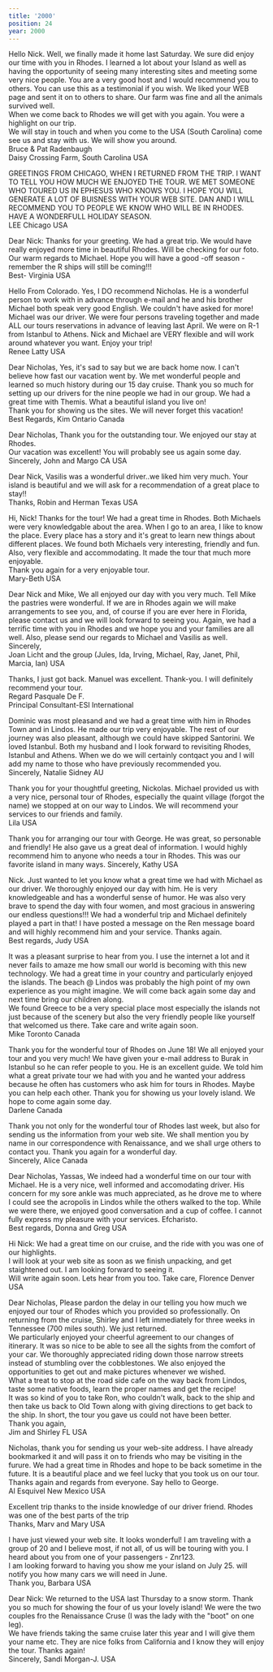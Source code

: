 ```yaml
---
title: '2000'
position: 24
year: 2000
---
```


Hello Nick. Well, we finally made it home last Saturday. We sure did enjoy our time with you in Rhodes. I learned a lot about your Island as well as having the opportunity of seeing many interesting sites and meeting some very nice people. You are a very good host and I would recommend you to others. You can use this as a testimonial if you wish. We liked your WEB page and sent it on to others to share. Our farm was fine and all the animals survived well.<br>
When we come back to Rhodes we will get with you again. You were a highlight on our trip.<br>
We will stay in touch and when you come to the USA (South Carolina) come see us and stay with us. We will show you around.<br>
Bruce & Pat Radenbaugh<br>
Daisy Crossing Farm, South Carolina USA

GREETINGS FROM CHICAGO, WHEN I RETURNED FROM THE TRIP. I WANT TO TELL YOU HOW MUCH WE ENJOYED THE TOUR. WE MET SOMEONE WHO TOURED US IN EPHESUS WHO KNOWS YOU. I HOPE YOU WILL GENERATE A LOT OF BUISNESS WITH YOUR WEB SITE. DAN AND I WILL RECOMMEND YOU TO PEOPLE WE KNOW WHO WILL BE IN RHODES. HAVE A WONDERFULL HOLIDAY SEASON.<br>
LEE Chicago USA

Dear Nick: Thanks for your greeting. We had a great trip. We would have really enjoyed more time in beautiful Rhodes. Will be checking for our foto. Our warm regards to Michael. Hope you will have a good -off season - remember the R ships will still be coming!!!<br>
Best- Virginia USA

Hello From Colorado. Yes, I DO recommend Nicholas. He is a wonderful person to work with in advance through e-mail and he and his brother Michael both speak very good English. We couldn't have asked for more! Michael was our driver. We were four persons traveling together and made ALL our tours reservations in advance of leaving last April. We were on R-1 from Istanbul to Athens. Nick and Michael are VERY flexible and will work around whatever you want. Enjoy your trip!<br>
Renee Latty USA

Dear Nicholas, Yes, it's sad to say but we are back home now. I can't believe how fast our vacation went by. We met wonderful people and learned so much history during our 15 day cruise. Thank you so much for setting up our drivers for the nine people we had in our group. We had a great time with Themis. What a beautiful island you live on!<br>
Thank you for showing us the sites. We will never forget this vacation!<br>
Best Regards, Kim Ontario Canada

Dear Nicholas, Thank you for the outstanding tour. We enjoyed our stay at Rhodes.<br>
Our vacation was excellent! You will probably see us again some day.<br>
Sincerely, John and Margo CA USA

Dear Nick, Vasilis was a wonderful driver..we liked him very much. Your island is beautiful and we will ask for a recommendation of a great place to stay!!<br>
Thanks, Robin and Herman Texas USA

Hi, Nick! Thanks for the tour! We had a great time in Rhodes. Both Michaels were very knowledgable about the area. When I go to an area, I like to know the place. Every place has a story and it's great to learn new things about different places. We found both Michaels very interesting, friendly and fun. Also, very flexible and accommodating. It made the tour that much more enjoyable.<br>
Thank you again for a very enjoyable tour.<br>
Mary-Beth USA

Dear Nick and Mike, We all enjoyed our day with you very much. Tell Mike the pastries were wonderful. If we are in Rhodes again we will make arrangements to see you, and, of course if you are ever here in Florida, please contact us and we will look forward to seeing you. Again, we had a terrific time with you in Rhodes and we hope you and your families are all well. Also, please send our regards to Michael and Vasilis as well.<br>
Sincerely,<br>
Joan Licht and the group (Jules, Ida, Irving, Michael, Ray, Janet, Phil, Marcia, Ian) USA

Thanks, I just got back. Manuel was excellent. Thank-you. I will definitely recommend your tour.<br>
Regard Pasquale De F.<br>
Principal Consultant-ESI International

Dominic was most pleasand and we had a great time with him in Rhodes Town and in Lindos. He made our trip very enjoyable. The rest of our journey was also pleasant, although we could have skipped Santorini. We loved Istanbul. Both my husband and I look forward to revisiting Rhodes, Istanbul and Athens. When we do we will certainly contqact you and I will add my name to those who have previously recommended you.<br>
Sincerely, Natalie Sidney AU

Thank you for your thoughtful greeting, Nickolas. Michael provided us with a very nice, personal tour of Rhodes, especially the quaint village (forgot the name) we stopped at on our way to Lindos. We will recommend your services to our friends and family.<br>
Lila USA

Thank you for arranging our tour with George. He was great, so personable and friendly! He also gave us a great deal of information. I would highly recommend him to anyone who needs a tour in Rhodes. This was our favorite island in many ways. Sincerely, Kathy USA

Nick. Just wanted to let you know what a great time we had with Michael as our driver. We thoroughly enjoyed our day with him. He is very knowledgeable and has a wonderful sense of humor. He was also very brave to spend the day with four women, and most gracious in answering our endless questions!!! We had a wonderful trip and Michael definitely played a part in that! I have posted a message on the Ren message board and will highly recommend him and your service. Thanks again.<br>
Best regards, Judy USA

It was a pleasant surprise to hear from you. I use the internet a lot and it never fails to amaze me how small our world is becoming with this new technology. We had a great time in your country and particularly enjoyed the islands. The beach @ Lindos was probably the high point of my own experience as you might imagine. We will come back again some day and next time bring our children along.<br>
We found Greece to be a very special place most especially the islands not just because of the scenery but also the very friendly people like yourself that welcomed us there. Take care and write again soon.<br>
Mike Toronto Canada

Thank you for the wonderful tour of Rhodes on June 18! We all enjoyed your tour and you very much! We have given your e-mail address to Burak in Istanbul so he can refer people to you. He is an excellent guide. We told him what a great private tour we had with you and he wanted your address because he often has customers who ask him for tours in Rhodes. Maybe you can help each other. Thank you for showing us your lovely island. We hope to come again some day.<br>
Darlene Canada

Thank you not only for the wonderful tour of Rhodes last week, but also for sending us the information from your web site. We shall mention you by name in our correspondence with Renaissance, and we shall urge others to contact you. Thank you again for a wonderful day.<br>
Sincerely, Alice Canada

Dear Nicholas, Yassas, We indeed had a wonderful time on our tour with Michael. He is a very nice, well informed and accomodating driver. His concern for my sore ankle was much appreciated, as he drove me to where I could see the acropolis in Lindos while the others walked to the top. While we were there, we enjoyed good conversation and a cup of coffee. I cannot fully express my pleasure with your services. Efcharisto.<br>
Best regards, Donna and Greg USA

Hi Nick: We had a great time on our cruise, and the ride with you was one of our highlights.<br>
I will look at your web site as soon as we finish unpacking, and get staightened out. I am looking forward to seeing it.<br>
Will write again soon. Lets hear from you too. Take care, Florence Denver USA

Dear Nicholas, Please pardon the delay in our telling you how much we enjoyed our tour of Rhodes which you provided so professionally. On returning from the cruise, Shirley and I left immediately for three weeks in Tennessee (700 miles south). We just returned.<br>
We particularly enjoyed your cheerful agreement to our changes of itinerary. It was so nice to be able to see all the sights from the comfort of your car. We thoroughly appreciated riding down those narrow streets instead of stumbling over the cobblestones. We also enjoyed the opportunities to get out and make pictures whenever we wished.<br>
What a treat to stop at the road side cafe on the way back from Lindos, taste some native foods, learn the proper names and get the recipe!<br>
It was so kind of you to take Ron, who couldn't walk, back to the ship and then take us back to Old Town along with giving directions to get back to the ship. In short, the tour you gave us could not have been better.<br>
Thank you again,<br>
Jim and Shirley FL USA

Nicholas, thank you for sending us your web-site address. I have already bookmarked it and will pass it on to friends who may be visiting in the furure. We had a great time in Rhodes and hope to be back sometime in the future. It is a beautiful place and we feel lucky that you took us on our tour. Thanks again and regards from everyone. Say hello to George.<br>
Al Esquivel New Mexico USA

Excellent trip thanks to the inside knowledge of our driver friend. Rhodes was one of the best parts of the trip<br>
Thanks, Marv and Mary USA

I have just viewed your web site. It looks wonderful! I am traveling with a group of 20 and I believe most, if not all, of us will be touring with you. I heard about you from one of your passengers - Znr123.<br>
I am looking forward to having you show me your island on July 25. will notify you how many cars we will need in June.<br>
Thank you, Barbara USA

Dear Nick: We returned to the USA last Thursday to a snow storm. Thank you so much for showing the four of us your lovely island! We were the two couples fro the Renaissance Cruse (I was the lady with the "boot" on one leg).<br>
We have friends taking the same cruise later this year and I will give them your name etc. They are nice folks from California and I know they will enjoy the tour. Thanks again!<br>
Sincerely, Sandi Morgan-J. USA

